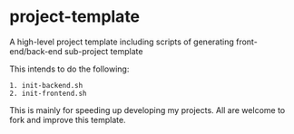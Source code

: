 project-template
================

A high-level project template including scripts of generating front-end/back-end sub-project template

This intends to do the following:

    1. init-backend.sh
    2. init-frontend.sh

This is mainly for speeding up developing my projects.
All are welcome to fork and improve this template.
